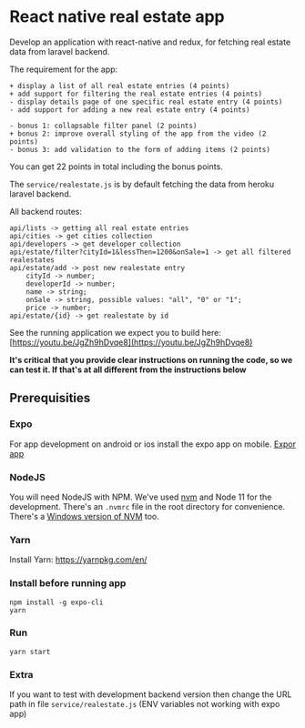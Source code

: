 # React native real estate app

Develop an application with react-native and redux, for fetching real estate data from laravel backend.

The requirement for the app:

    + display a list of all real estate entries (4 points)
    + add support for filtering the real estate entries (4 points)
    - display details page of one specific real estate entry (4 points)
    - add support for adding a new real estate entry (4 points)

    - bonus 1: collapsable filter panel (2 points)
    + bonus 2: improve overall styling of the app from the video (2 points)
    - bonus 3: add validation to the form of adding items (2 points)

You can get 22 points in total including the bonus points.

The `service/realestate.js` is by default fetching the data from heroku laravel backend.

All backend routes:

```
api/lists -> getting all real estate entries
api/cities -> get cities collection
api/developers -> get developer collection
api/estate/filter?cityId=1&lessThen=1200&onSale=1 -> get all filtered realestates
api/estate/add -> post new realestate entry
    cityId -> number;
    developerId -> number;
    name -> string;
    onSale -> string, possible values: "all", "0" or "1";
    price -> number;
api/estate/{id} -> get realestate by id
```

See the running application we expect you to build here:
[https://youtu.be/JgZh9hDvqe8](https://youtu.be/JgZh9hDvqe8)

**It's critical that you provide clear instructions on running the code, so we can test it. If that's at all different from the instructions below**

## Prerequisities

### Expo

For app development on android or ios install the expo app on mobile.
[Expor app](https://expo.io/)

### NodeJS

You will need NodeJS with NPM. We've used [nvm](https://github.com/creationix/nvm) and Node 11 for the development. There's an `.nvmrc` file in the root directory for convenience.
There's a [Windows version of NVM](https://github.com/coreybutler/nvm-windows) too.

### Yarn

Install Yarn:
https://yarnpkg.com/en/

### Install before running app

```
npm install -g expo-cli
yarn
```

### Run

```
yarn start
```

### Extra

If you want to test with development backend version then change the URL path
in file `service/realestate.js` (ENV variables not working with expo app)
